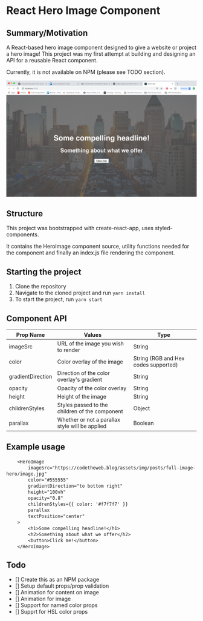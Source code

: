 # React Hero Image Component

## Summary/Motivation

A React-based hero image component designed to give a website or project a hero image! This project was my first attempt at building and designing an API for a reusable React component.

Currently, it is not available on NPM (please see TODO section).

![alt text](example.jpg 'Example hero image component')

## Structure

This project was bootstrapped with create-react-app, uses styled-components.

It contains the HeroImage component source, utility functions needed for the component and finally an index.js file rendering the component.

## Starting the project

1. Clone the repository
2. Navigate to the cloned project and run `yarn install`
3. To start the project, run `yarn start`

## Component API

| Prop Name         | Values                                          | Type                                 |
| ----------------- | ----------------------------------------------- | ------------------------------------ |
| imageSrc          | URL of the image you wish to render             | String                               |
| color             | Color overlay of the image                      | String (RGB and Hex codes supported) |
| gradientDirection | Direction of the color overlay's gradient       | String                               |
| opacity           | Opacity of the color overlay                    | String                               |
| height            | Height of the image                             | String                               |
| childrenStyles    | Styles passed to the children of the component  | Object                               |
| parallax          | Whether or not a parallax style will be applied | Boolean                              |

## Example usage

```
	<HeroImage
		imageSrc="https://codetheweb.blog/assets/img/posts/full-image-hero/image.jpg"
		color="#555555"
		gradientDirection="to bottom right"
		height="100vh"
		opacity="0.8"
		childrenStyles={{ color: '#f7f7f7' }}
		parallax
		textPosition="center"
	>
		<h1>Some compelling headline!</h1>
		<h2>Something about what we offer</h2>
		<button>Click me!</button>
	</HeroImage>
```

## Todo

- [] Create this as an NPM package
- [] Setup default props/prop validation
- [] Animation for content on image
- [] Animation for image
- [] Support for named color props
- [] Supprt for HSL color props
